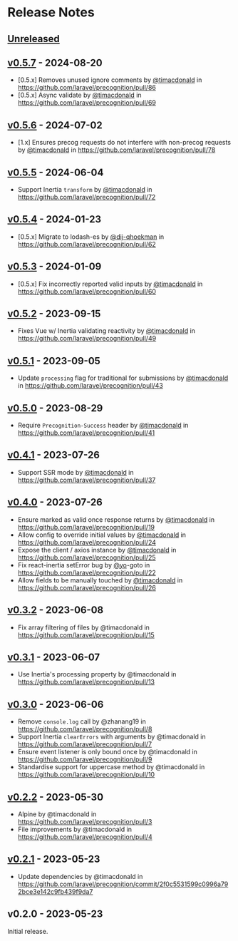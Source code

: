 # Release Notes

## [Unreleased](https://github.com/laravel/precognition/compare/v0.5.7...main)

## [v0.5.7](https://github.com/laravel/precognition/compare/v0.5.6...v0.5.7) - 2024-08-20

* [0.5.x] Removes unused ignore comments by [@timacdonald](https://github.com/timacdonald) in https://github.com/laravel/precognition/pull/86
* [0.5.x] Async validate by [@timacdonald](https://github.com/timacdonald) in https://github.com/laravel/precognition/pull/69

## [v0.5.6](https://github.com/laravel/precognition/compare/v0.5.5...v0.5.6) - 2024-07-02

* [1.x] Ensures precog requests do not interfere with non-precog requests by [@timacdonald](https://github.com/timacdonald) in https://github.com/laravel/precognition/pull/78

## [v0.5.5](https://github.com/laravel/precognition/compare/v0.5.4...v0.5.5) - 2024-06-04

* Support Inertia `transform` by [@timacdonald](https://github.com/timacdonald) in https://github.com/laravel/precognition/pull/72

## [v0.5.4](https://github.com/laravel/precognition/compare/v0.5.3...v0.5.4) - 2024-01-23

* [0.5.x] Migrate to lodash-es by [@dij-qhoekman](https://github.com/dij-qhoekman) in https://github.com/laravel/precognition/pull/62

## [v0.5.3](https://github.com/laravel/precognition/compare/v0.5.2...v0.5.3) - 2024-01-09

* [0.5.x] Fix incorrectly reported valid inputs by [@timacdonald](https://github.com/timacdonald) in https://github.com/laravel/precognition/pull/60

## [v0.5.2](https://github.com/laravel/precognition/compare/v0.5.1...v0.5.2) - 2023-09-15

- Fixes Vue w/ Inertia validating reactivity by [@timacdonald](https://github.com/timacdonald) in https://github.com/laravel/precognition/pull/49

## [v0.5.1](https://github.com/laravel/precognition/compare/v0.5.0...v0.5.1) - 2023-09-05

- Update `processing` flag for traditional for submissions by [@timacdonald](https://github.com/timacdonald) in https://github.com/laravel/precognition/pull/43

## [v0.5.0](https://github.com/laravel/precognition/compare/v0.4.1...v0.5.0) - 2023-08-29

- Require `Precognition-Success` header by [@timacdonald](https://github.com/timacdonald) in https://github.com/laravel/precognition/pull/41

## [v0.4.1](https://github.com/laravel/precognition/compare/v0.4.0...v0.4.1) - 2023-07-26

- Support SSR mode by [@timacdonald](https://github.com/timacdonald) in https://github.com/laravel/precognition/pull/37

## [v0.4.0](https://github.com/laravel/precognition/compare/v0.3.2...v0.4.0) - 2023-07-26

- Ensure marked as valid once response returns by [@timacdonald](https://github.com/timacdonald) in https://github.com/laravel/precognition/pull/19
- Allow config to override initial values by [@timacdonald](https://github.com/timacdonald) in https://github.com/laravel/precognition/pull/24
- Expose the client / axios instance by [@timacdonald](https://github.com/timacdonald) in https://github.com/laravel/precognition/pull/25
- Fix react-inertia setError bug by [@yo](https://github.com/yo)-goto in https://github.com/laravel/precognition/pull/22
- Allow fields to be manually touched by [@timacdonald](https://github.com/timacdonald) in https://github.com/laravel/precognition/pull/26

## [v0.3.2](https://github.com/laravel/precognition/compare/v0.3.1...v0.3.2) - 2023-06-08

- Fix array filtering of files by @timacdonald in https://github.com/laravel/precognition/pull/15

## [v0.3.1](https://github.com/laravel/precognition/compare/v0.3.0...v0.3.1) - 2023-06-07

- Use Inertia's processing property by @timacdonald in https://github.com/laravel/precognition/pull/13

## [v0.3.0](https://github.com/laravel/precognition/compare/v0.2.2...v0.3.0) - 2023-06-06

- Remove `console.log` call by @zhanang19 in https://github.com/laravel/precognition/pull/8
- Support Inertia `clearErrors` with arguments by @timacdonald in https://github.com/laravel/precognition/pull/7
- Ensure event listener is only bound once by @timacdonald in https://github.com/laravel/precognition/pull/9
- Standardise support for uppercase method by @timacdonald in https://github.com/laravel/precognition/pull/10

## [v0.2.2](https://github.com/laravel/precognition/compare/v0.2.1...v0.2.2) - 2023-05-30

- Alpine by @timacdonald in https://github.com/laravel/precognition/pull/3
- File improvements by @timacdonald in https://github.com/laravel/precognition/pull/4

## [v0.2.1](https://github.com/laravel/precognition/compare/v0.2.0...v0.2.1) - 2023-05-23

- Update dependencies by @timacdonald in https://github.com/laravel/precognition/commit/2f0c5531599c0996a792bce3e142c9fb439f9da7

## v0.2.0 - 2023-05-23

Initial release.
